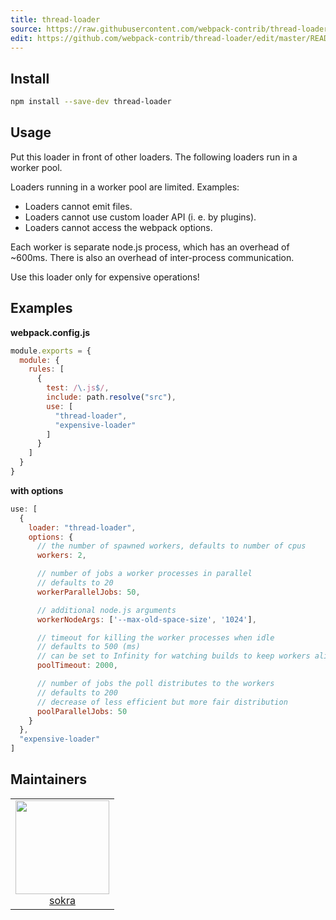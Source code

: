 ```yaml
---
title: thread-loader
source: https://raw.githubusercontent.com/webpack-contrib/thread-loader/master/README.md
edit: https://github.com/webpack-contrib/thread-loader/edit/master/README.md
---
```

## Install

```bash
npm install --save-dev thread-loader
```

## Usage

Put this loader in front of other loaders. The following loaders run in a worker pool.

Loaders running in a worker pool are limited. Examples:

* Loaders cannot emit files.
* Loaders cannot use custom loader API (i. e. by plugins).
* Loaders cannot access the webpack options.

Each worker is separate node.js process, which has an overhead of ~600ms. There is also an overhead of inter-process communication.

Use this loader only for expensive operations!

## Examples

**webpack.config.js**

```js
module.exports = {
  module: {
    rules: [
      {
        test: /\.js$/,
        include: path.resolve("src"),
        use: [
          "thread-loader",
          "expensive-loader"
        ]
      }
    ]
  }
}
```

**with options**

```js
use: [
  {
    loader: "thread-loader",
    options: {
      // the number of spawned workers, defaults to number of cpus
      workers: 2,

      // number of jobs a worker processes in parallel
      // defaults to 20
      workerParallelJobs: 50,

      // additional node.js arguments
      workerNodeArgs: ['--max-old-space-size', '1024'],

      // timeout for killing the worker processes when idle
      // defaults to 500 (ms)
      // can be set to Infinity for watching builds to keep workers alive
      poolTimeout: 2000,

      // number of jobs the poll distributes to the workers
      // defaults to 200
      // decrease of less efficient but more fair distribution
      poolParallelJobs: 50
    }
  },
  "expensive-loader"
]
```


## Maintainers

<table>
  <tbody>
    <tr>
      <td align="center">
        <a href="https://github.com/sokra">
          <img width="150" height="150" src="https://github.com/sokra.png?size=150">
          </br>
          sokra
        </a>
      </td>
    </tr>
  <tbody>
</table>


[npm]: https://img.shields.io/npm/v/thread-loader.svg
[npm-url]: https://npmjs.com/package/thread-loader

[deps]: https://david-dm.org/webpack-contrib/thread-loader.svg
[deps-url]: https://david-dm.org/webpack-contrib/thread-loader

[chat]: https://img.shields.io/badge/gitter-webpack%2Fwebpack-brightgreen.svg
[chat-url]: https://gitter.im/webpack/webpack

[test]: http://img.shields.io/travis/webpack-contrib/thread-loader.svg
[test-url]: https://travis-ci.org/webpack-contrib/thread-loader

[cover]: https://codecov.io/gh/webpack-contrib/thread-loader/branch/master/graph/badge.svg
[cover-url]: https://codecov.io/gh/webpack-contrib/thread-loader
